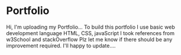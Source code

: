 # Portfolio
Hi, I'm uploading my Portfolio...
To build this portfolio I use basic web development language HTML, CSS, javaScript
I took references from w3School and stackOverflow
Plz let me know if there should be any improvement required. I'll happy to update....
